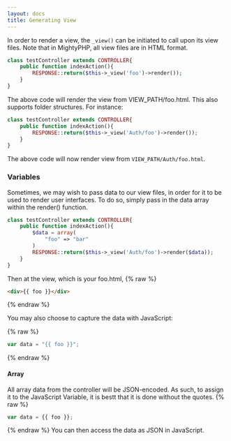 ```yaml
---
layout: docs
title: Generating View
---
```

In order to render a view, the `_view()` can be initiated to call upon its view files. Note that in MightyPHP, all view files are in HTML format.

```php
class testController extends CONTROLLER{
    public function indexAction(){
        RESPONSE::return($this->_view('foo')->render());
    }
}
```

The above code will render the view from VIEW_PATH/foo.html. This also supports folder structures. For instance:
```php
class testController extends CONTROLLER{
    public function indexAction(){
        RESPONSE::return($this->_view('Auth/foo')->render());
    }
}
```

The above code will now render view from `VIEW_PATH/Auth/foo.html`.

### Variables

Sometimes, we may wish to pass data to our view files, in order for it to be used to render user interfaces. To do so, simply pass in the data array within the render() function.

```php
class testController extends CONTROLLER{
    public function indexAction(){
        $data = array(
            "foo" => "bar"
        )
        RESPONSE::return($this->_view('Auth/foo')->render($data));
    }
}
```

Then at the view, which is your foo.html, 
{% raw %} 
```html
<div>{{ foo }}</div>
```
{% endraw %}

You may also choose to capture the data with JavaScript:

{% raw %} 
```javascript
var data = "{{ foo }}";
```
{% endraw %}

#### Array
All array data from the controller will be JSON-encoded. As such, to assign it to the JavaScript Variable, it is bestt that it is done without the quotes.
{% raw %} 
```javascript
var data = {{ foo }};
```
{% endraw %}
You can then access the data as JSON in JavaScript.